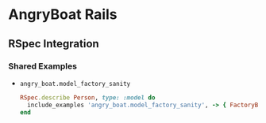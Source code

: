 # AngryBoat Rails

## RSpec Integration

### Shared Examples

- `angry_boat.model_factory_sanity`

  ```ruby
  RSpec.describe Person, type: :model do
    include_examples 'angry_boat.model_factory_sanity', -> { FactoryBot.build(:person) }
  end
  ```
